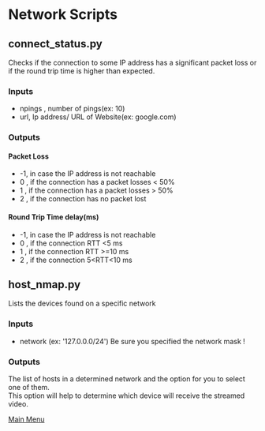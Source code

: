 # Network Scripts

## connect\_status.py

Checks if the connection to some IP address  has a significant packet loss or if the round trip time is higher than expected.

### Inputs

* npings , number of pings\(ex: 10\)
* url, Ip address/ URL of Website\(ex: google.com\)

### Outputs

#### Packet Loss

* -1, in case the IP address is not reachable
* 0 , if the connection has a packet losses &lt; 50%
* 1 , if the connection has a packet losses &gt; 50%
* 2 , if the connection has no packet lost

#### Round Trip Time delay\(ms\)

* -1, in case the IP address is not reachable
* 0 , if the connection RTT &lt;5 ms
* 1 , if the connection RTT &gt;=10 ms
* 2 , if the connection   5&lt;RTT&lt;10 ms

## host\_nmap.py

Lists the devices found on a specific network

### Inputs

* network \(ex: '127.0.0.0/24'\)    Be sure you specified the network mask !

### Outputs

The list of hosts in a determined network and the option for you to select one of them.  
This option will help to determine which device will receive the streamed video.

[Main Menu](../README.md)

